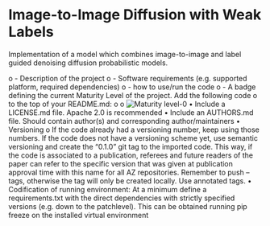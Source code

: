 # Image-to-Image Diffusion with Weak Labels
Implementation of a model which combines image-to-image and label guided denoising diffusion probabilistic models.



o -  Description of the project 
o -  Software requirements (e.g. supported platform, required dependencies) 
o -  how to use/run the code 
o -  A badge defining the current Maturity Level of the project. Add the following code 
o to the top of your README.md: 
o o ![Maturity level-0](https://protect-de.mimecast.com/s/d7xECXQy0PuOOxLKBsVnx1f?domain=img.shields.io)
• Include a LICENSE.md file. Apache 2.0 is recommended
• Include an AUTHORS.md file. Should contain author(s) and corresponding author/maintainers
• Versioning 
o If the code already had a versioning number, keep using those numbers. If the code does not have a versioning scheme yet, use semantic versioning and create the “0.1.0” git tag to the imported code. This way, if the code is associated to a publication, referees and future readers of the paper can refer to the specific version that was given at publication approval time with this name for all AZ repositories. Remember to push –tags, otherwise the tag will only be created locally. Use annotated tags. 
• Codification of running environment: At a minimum define a requirements.txt with the direct dependencies with strictly specified versions (e.g. down to the patchlevel). This can be obtained running pip freeze on the installed virtual environment 
